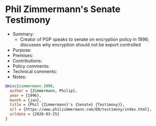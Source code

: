 # Phil Zimmermann's Senate Testimony

- Summary:
  - Creator of PGP speaks to senate on encryption policy in 1996; discusses why encryption should not be export
    controlled
- Purpose:
- Premises:
- Contributions:
- Policy comments:
- Technical comments:
- Notes:

```bib
@misc{zimmermann_1996,
  author = {Zimmermann, Philip},
  year = {1996},
  month = {jun},
  title = {Phil {Zimmermann}'s {Senate} {Testimony}},
  url = {https://www.philzimmermann.com/EN/testimony/index.html},
  urldate = {2020-03-25}
}
```
